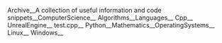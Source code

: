 Archive__A collection of useful information and code snippets__ComputerScience__	Algorithms__Languages__	Cpp__		UnrealEngine__			test.cpp__	Python__Mathematics__OperatingSystems__	Linux__	Windows__
